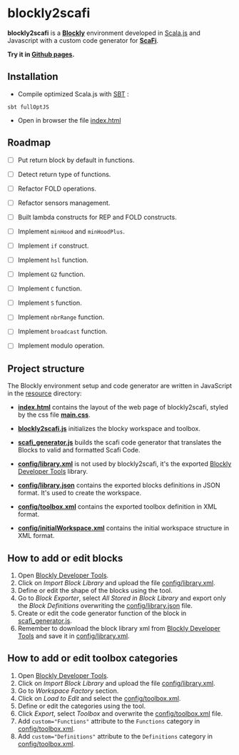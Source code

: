 # blockly2scafi #

**blockly2scafi** is a [**Blockly**](https://developers.google.com/blockly/) environment developed
in [Scala.js](http://www.scala-js.org/) and Javascript with a custom code generator for [**ScaFi**](https://scafi.github.io/).

**Try it in <a href="https://alemazzo.github.io/blockly2scafi/" target="_blank">Github pages</a>.**

## Installation

- Compile optimized Scala.js with [SBT](https://www.scala-sbt.org/) :

```
sbt fullOptJS
```

- Open in browser the file [index.html](src/main/resources/index.html)


<!-- ROADMAP -->
## Roadmap

- [ ] Put return block by default in functions.
- [ ] Detect return type of functions.
- [ ] Refactor FOLD operations.
- [ ] Refactor sensors management.
- [ ] Built lambda constructs for REP and FOLD constructs.
- [ ] Implement `minHood` and `minHoodPlus`.
- [ ] Implement `if` construct.
- [ ] Implement `hsl` function.
- [ ] Implement `G2` function.
- [ ] Implement `C` function.
- [ ] Implement `S` function.
- [ ] Implement `nbrRange` function.
- [ ] Implement `broadcast` function.
- [ ] Implement modulo operation.


## Project structure
The Blockly environment setup and code generator are written in JavaScript in the [resource](src/main/resources) directory:

- **[index.html](src/main/resources/index.html)** contains the layout of the web page of blockly2scafi, styled by the css file **[main.css](src/main/resources/main.css)**.
- **[blockly2scafi.js](src/main/resources/blockly2scafi.js)** initializes the blocky workspace and toolbox.
- **[scafi_generator.js](src/main/resources/scafi_generator.js)** builds the scafi code generator that translates the Blocks to valid and formatted Scafi Code.

- **[config/library.xml](src/main/resources/config/library.xml)** is not used by blockly2scafi, it's the exported [Blockly Developer Tools](https://blockly-demo.appspot.com/static/demos/blockfactory/index.html#) library.
- **[config/library.json](src/main/resources/config/library.json)** contains the exported blocks definitions in JSON format. It's used to create the workspace.
- **[config/toolbox.xml](src/main/resources/config/toolbox.xml)** contains the exported toolbox definition in XML format.
- **[config/initialWorkspace.xml](src/main/resources/config/initialWorkspace.xml)** contains the initial workspace structure in XML format.

## How to add or edit blocks
1. Open [Blockly Developer Tools](https://blockly-demo.appspot.com/static/demos/blockfactory/index.html#).
2. Click on *Import Block Library* and upload the file [config/library.xml](src/main/resources/config/library.xml).
3. Define or edit the shape of the blocks using the tool.
4. Go to *Block Exporter*, select *All Stored in Block Library* and export only the *Block Definitions* overwriting the [config/library.json](src/main/resources/config/library.json) file. 
5. Create or edit the code generator function of the block in [scafi_generator.js](src/main/resources/scafi_generator.js).
6. Remember to download the block library xml from [Blockly Developer Tools](https://blockly-demo.appspot.com/static/demos/blockfactory/index.html#) and save it in [config/library.xml](src/main/resources/config/library.xml).


## How to add or edit toolbox categories
1. Open [Blockly Developer Tools](https://blockly-demo.appspot.com/static/demos/blockfactory/index.html#).
2. Click on *Import Block Library* and upload the file [config/library.xml](src/main/resources/config/library.xml).
3. Go to *Workspace Factory* section.
4. Click on *Load to Edit* and select the [config/toolbox.xml](src/main/resources/config/toolbox.xml).
5. Define or edit the categories using the tool.
6. Click *Export*, select *Toolbox* and overwrite the [config/toolbox.xml](src/main/resources/config/toolbox.xml) file.
7. Add `custom="Functions"` attribute to the `Functions` category in [config/toolbox.xml](src/main/resources/config/toolbox.xml).
8. Add `custom="Definitions"` attribute to the `Definitions` category in [config/toolbox.xml](src/main/resources/config/toolbox.xml).


